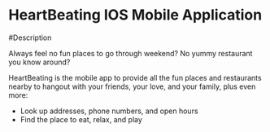 # HeartBeating IOS Mobile Application

#Description

Always feel no fun places to go through weekend? No yummy restaurant you know around?

HeartBeating is the mobile app to provide all the fun places and restaurants nearby to hangout with your friends, your love, and your family, plus even more:

- Look up addresses, phone numbers, and open hours
- Find the place to eat, relax, and play
